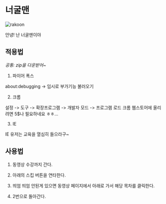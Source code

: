 # 너굴맨

![rakoon](https://iulovers.com/rakoon.jpg)

안녕! 난 너굴맨이야

## 적용법
*공통: zip을 다운받어~*

1. 파이어 폭스

  about:debugging -> 임시로 부가기능 불러오기

2. 크롬

  설정 -> 도구 -> 확장프로그램 -> 개발자 모드 -> 프로그램 로드
  크롬 웹스토어에 올리려면 5$나 필요하네요 ㅎㅎ...

3. IE

  IE 유저는 교육을 열심히 들으라구~

## 사용법
1. 동영상 수강까지 간다.

2. 아래의 스킵 버튼을 연타한다.

3. 띄엄 띄엄 안된게 있으면 동영상 페이지에서 아래로 가서 해당 목차를 클릭한다.

4. 2번으로 돌아간다.
